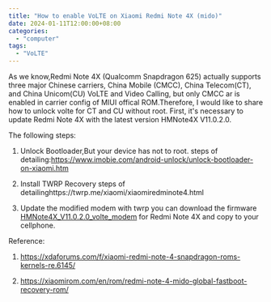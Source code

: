 ```yaml
---
title: "How to enable VoLTE on Xiaomi Redmi Note 4X (mido)"
date: 2024-01-11T12:00:00+08:00
categories:
  - "computer"
tags:
  - "VoLTE"
---
```


As we know,Redmi Note 4X (Qualcomm Snapdragon 625) actually supports three major Chinese carriers, China Mobile (CMCC), China Telecom(CT), and China Unicom(CU)  VoLTE and Video Calling, but only CMCC ar is enabled in carrier config of MIUI offical ROM.Therefore, I would like to share how to  unlock volte for CT and CU without root. First, it's necessary to update Redmi Note 4X with the latest  version HMNote4X V11.0.2.0.

<!--more-->

The following steps:

1. Unlock Bootloader,But your device has not to root.
   steps of detailing:https://www.imobie.com/android-unlock/unlock-bootloader-on-xiaomi.htm

2. Install TWRP Recovery
   steps of detailinghttps://twrp.me/xiaomi/xiaomiredminote4.html

3. Update the modified modem with twrp
   you can download the firmware [HMNote4X_V11.0.2.0_volte_modem](https://f000.backblazeb2.com/file/canicula/HMNote4X_V11.0.2.0_volte_modem.zip) for Redmi Note 4X and copy to your cellphone.



Reference:

1. https://xdaforums.com/f/xiaomi-redmi-note-4-snapdragon-roms-kernels-re.6145/

2. https://xiaomirom.com/en/rom/redmi-note-4-mido-global-fastboot-recovery-rom/






